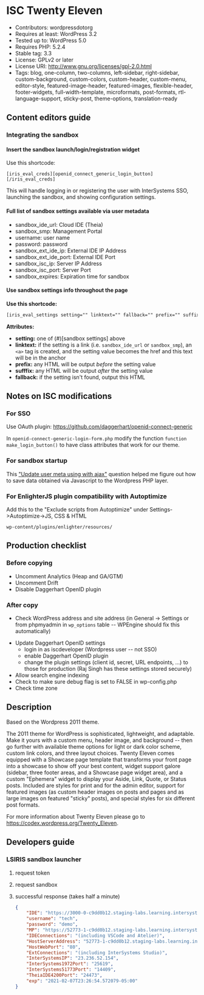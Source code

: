 # ISC Twenty Eleven

- Contributors: wordpressdotorg
- Requires at least: WordPress 3.2
- Tested up to: WordPress 5.0
- Requires PHP: 5.2.4
- Stable tag: 3.3
- License: GPLv2 or later
- License URI: http://www.gnu.org/licenses/gpl-2.0.html
- Tags: blog, one-column, two-columns, left-sidebar, right-sidebar, custom-background, custom-colors, custom-header, custom-menu, editor-style, featured-image-header, featured-images, flexible-header, footer-widgets, full-width-template, microformats, post-formats, rtl-language-support, sticky-post, theme-options, translation-ready

## Content editors guide

### Integrating the sandbox

#### Insert the sandbox launch/login/registration widget

Use this shortcode:

```
[iris_eval_creds][openid_connect_generic_login_button][/iris_eval_creds]
```

This will handle logging in or registering the user with InterSystems SSO, launching the sandbox, and showing configuration settings.

#### Full list of sandbox settings available via user metadata

- sandbox_ide_url: Cloud IDE (Theia)
- sandbox_smp: Management Portal
- username: user name
- password: password
- sandbox_ext_ide_ip: External IDE IP Address
- sandbox_ext_ide_port: External IDE Port
- sandbox_isc_ip: Server IP Address
- sandbox_isc_port: Server Port
- sandbox_expires: Expiration time for sandbox

#### Use sandbox settings info throughout the page

**Use this shortcode:**

```html
[iris_eval_settings setting="" linktext="" fallback="" prefix="" suffix=""][/iris_eval_settings]
```

**Attributes:**

- **setting:** one of (#)[sandbox settings] above
- **linktext:** if the setting is a link (i.e. `sandbox_ide_url` or `sandbox_smp`), an `<a>` tag is created, and the setting value becomes the href and this text will be in the anchor
- **prefix:** any HTML will be output *before* the setting value
- **sufffix:** any HTML will be output *after* the setting value
- **fallback:** if the setting isn't found, output this HTML

## Notes on ISC modifications

### For SSO

Use OAuth plugin: https://github.com/daggerhart/openid-connect-generic

In `openid-connect-generic-login-form.php` modify the function `function make_login_button()` to have class attributes that work for our theme.

### For sandbox startup

This ["Update user meta using with ajax"](https://wordpress.stackexchange.com/questions/216140/update-user-meta-using-with-ajax) question helped me figure out how to save data obtained via Javascript to the Wordpress PHP layer.

### For EnlighterJS plugin compatibility with Autoptimize

Add this to the "Exclude scripts from Autoptimize" under Settings->Autoptimize->JS, CSS & HTML

`wp-content/plugins/enlighter/resources/`

## Production checklist

### Before copying

- Uncomment Analytics (Heap and GA/GTM)
- Uncomment Drift
- Disable Daggerhart OpenID plugin

### After copy

- Check WordPress address and site address (in General -> Settings or from phpmyadmin in `wp_options` table -- WPEngine should fix this automatically)
<!-- - Change SSO URLs (now handled in functions.php by changing URL based on site) -->
- Update Daggerhart OpenID settings
  - login in as iscdeveloper (Wordpress user -- not SSO)
  - enable Daggerhart OpenID plugin
  - change the plugin settings (client id, secret, URL endpoints, ...) to those for production (Raj Singh has these settings stored securely)
- Allow search engine indexing
- Check to make sure debug flag is set to FALSE in wp-config.php 
- Check time zone

## Description

Based on the Wordpress 2011 theme.

The 2011 theme for WordPress is sophisticated, lightweight, and adaptable. Make it yours with a custom menu, header image, and background -- then go further with available theme options for light or dark color scheme, custom link colors, and three layout choices. Twenty Eleven comes equipped with a Showcase page template that transforms your front page into a showcase to show off your best content, widget support galore (sidebar, three footer areas, and a Showcase page widget area), and a custom "Ephemera" widget to display your Aside, Link, Quote, or Status posts. Included are styles for print and for the admin editor, support for featured images (as custom header images on posts and pages and as large images on featured "sticky" posts), and special styles for six different post formats.

For more information about Twenty Eleven please go to https://codex.wordpress.org/Twenty_Eleven.


## Developers guide

### LSIRIS sandbox launcher

1. request token
2. request sandbox
3. successful response (takes half a minute)

    ```json
    {
        "IDE": "https://3000-0-c9dd0b12.staging-labs.learning.intersystems.com",
        "username": "tech",
        "password": "demo",
        "MP": "https://52773-1-c9dd0b12.staging-labs.learning.intersystems.com/csp/sys/UtilHome.csp?IRISUsername=tech&IRISPassword=demo",
        "IDEConnections": "(including VSCode and Atelier)",
        "HostServerAddress": "52773-1-c9dd0b12.staging-labs.learning.intersystems.com",
        "HostWebPort": "80",
        "ExtConnections": "(including InterSystems Studio)",
        "InterSystemsIP": "23.236.52.154",
        "InterSystems1972Port": "25619",
        "InterSystems51773Port": "14409",
        "TheiaIDE4200Port": "24473",
        "exp": "2021-02-07T23:26:54.572079-05:00"
    }
    ```
